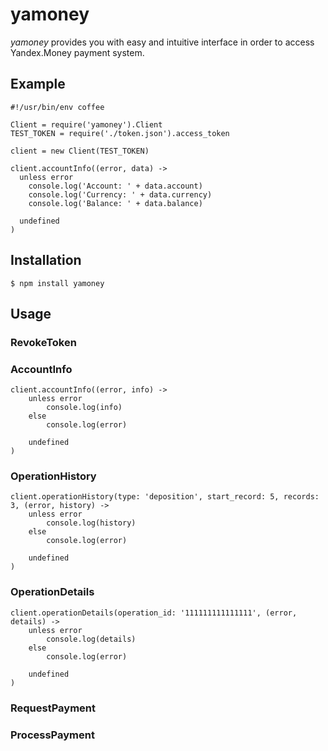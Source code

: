 # yamoney

_yamoney_ provides you with easy and intuitive interface in order to access Yandex.Money payment system.

## Example
    #!/usr/bin/env coffee

    Client = require('yamoney').Client
    TEST_TOKEN = require('./token.json').access_token

    client = new Client(TEST_TOKEN)

    client.accountInfo((error, data) ->
      unless error
        console.log('Account: ' + data.account)
        console.log('Currency: ' + data.currency)
        console.log('Balance: ' + data.balance)

      undefined
    )

## Installation

    $ npm install yamoney

## Usage

### RevokeToken
### AccountInfo
    client.accountInfo((error, info) ->
        unless error
    		console.log(info)
    	else
    		console.log(error)
    
    	undefined
    )
### OperationHistory
    client.operationHistory(type: 'deposition', start_record: 5, records: 3, (error, history) ->
        unless error
	    	console.log(history)
    	else
	    	console.log(error)

	    undefined
    )
### OperationDetails
    client.operationDetails(operation_id: '111111111111111', (error, details) ->
        unless error
    		console.log(details)
    	else
    		console.log(error)
    
    	undefined
    )
### RequestPayment
### ProcessPayment